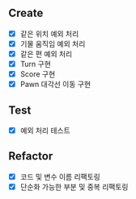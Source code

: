 ## Create
- [X] 같은 위치 예외 처리
- [X] 기물 움직임 예외 처리
- [X] 같은 편 예외 처리
- [X] Turn 구현
- [X] Score 구현
- [X] Pawn 대각선 이동 구현

## Test
- [X] 예외 처리 테스트

## Refactor
- [X] 코드 및 변수 이름 리팩토링
- [X] 단순화 가능한 부분 및 중복 리팩토링